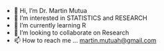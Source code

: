 - 👋 Hi, I’m Dr. Martin Mutua
- 👀 I’m interested in STATISTICS and RESEARCH
- 🌱 I’m currently learning R
- 💞️ I’m looking to collaborate on Research
- 📫 How to reach me  ... martin.mutuah@gmail.com

<!---
mkavao/mkavao is a ✨ special ✨ repository because its `README.md` (this file) appears on your GitHub profile.
You can click the Preview link to take a look at your changes.
--->
